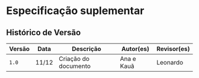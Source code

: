 # Especificação suplementar

## Histórico de Versão

| Versão | Data  | Descrição                     | Autor(es)     | Revisor(es)   |
| ------ | ----- | ----------------------------- |-------------- | -------       |
| `1.0`  | 11/12 |  Criação do documento         | Ana e Kauã    | Leonardo |

